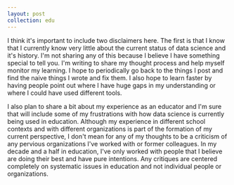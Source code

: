 ```yaml
---
layout: post
collection: edu
---
```


I think it's important to include two disclaimers here.  The first is that I know that I currently know very little about the current status of data science and it's history.  I'm not sharing any of this because I believe I have something special to tell you.  I'm writing to share my thought process and help myself monitor my learning.  I hope to periodically go back to the things I post and find the naive things I wrote and fix them.  I also hope to learn faster by having people point out where I have huge gaps in my understanding or where I could have used different tools.

I also plan to share a bit about my experience as an educator and I'm sure that will include some of my frustrations with how data science is currently being used in education.  Although my experience in different school contexts and with different organizations is part of the formation of my current perspective, I don't mean for any of my thoughts to be a criticism of any pervious organizations I've worked with or former colleagues.  In my decade and a half in education, I've only worked with people that I believe are doing their best and have pure intentions.  Any critiques are centered completely on systematic issues in education and not individual people or organizations.

